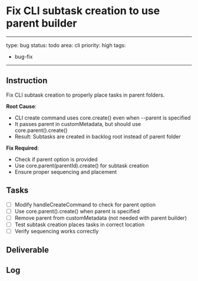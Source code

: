 # Fix CLI subtask creation to use parent builder

---
type: bug
status: todo
area: cli
priority: high
tags:
  - bug-fix
---


## Instruction
Fix CLI subtask creation to properly place tasks in parent folders.

**Root Cause**:
- CLI create command uses core.create() even when --parent is specified
- It passes parent in customMetadata, but should use core.parent().create()
- Result: Subtasks are created in backlog root instead of parent folder

**Fix Required**:
- Check if parent option is provided
- Use core.parent(parentId).create() for subtask creation
- Ensure proper sequencing and placement

## Tasks
- [ ] Modify handleCreateCommand to check for parent option
- [ ] Use core.parent().create() when parent is specified
- [ ] Remove parent from customMetadata (not needed with parent builder)
- [ ] Test subtask creation places tasks in correct location
- [ ] Verify sequencing works correctly

## Deliverable

## Log
